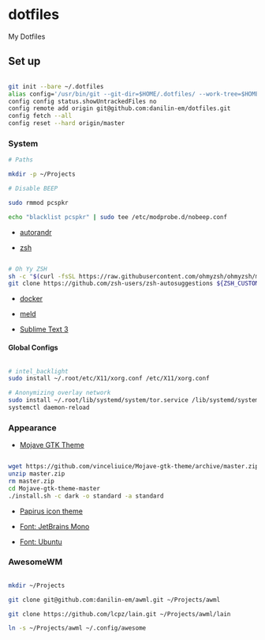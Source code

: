 # dotfiles
My Dotfiles

## Set up

```sh

git init --bare ~/.dotfiles
alias config='/usr/bin/git --git-dir=$HOME/.dotfiles/ --work-tree=$HOME'
config config status.showUntrackedFiles no
config remote add origin git@github.com:danilin-em/dotfiles.git
config fetch --all
config reset --hard origin/master

```

### System

```sh
# Paths

mkdir -p ~/Projects

# Disable BEEP

sudo rmmod pcspkr

echo "blacklist pcspkr" | sudo tee /etc/modprobe.d/nobeep.conf

```

- [autorandr](https://github.com/phillipberndt/autorandr)

- [zsh](https://github.com/ohmyzsh/ohmyzsh/wiki/Installing-ZSH)

```sh

# Oh Yy ZSH
sh -c "$(curl -fsSL https://raw.githubusercontent.com/ohmyzsh/ohmyzsh/master/tools/install.sh)"
git clone https://github.com/zsh-users/zsh-autosuggestions ${ZSH_CUSTOM:-~/.oh-my-zsh/custom}/plugins/zsh-autosuggestions

```

- [docker](https://docs.docker.com/engine/install/)

- [meld](https://meldmerge.org/)

- [Sublime Text 3](https://www.sublimetext.com/3)

#### Global Configs

```sh

# intel_backlight
sudo install ~/.root/etc/X11/xorg.conf /etc/X11/xorg.conf

# Anonymizing overlay network
sudo install ~/.root/lib/systemd/system/tor.service /lib/systemd/system/tor.service
systemctl daemon-reload

```

### Appearance

- [Mojave GTK Theme](https://github.com/vinceliuice/Mojave-gtk-theme)

```sh

wget https://github.com/vinceliuice/Mojave-gtk-theme/archive/master.zip
unzip master.zip
rm master.zip
cd Mojave-gtk-theme-master
./install.sh -c dark -o standard -a standard

```

- [Papirus icon theme](https://github.com/PapirusDevelopmentTeam/papirus-icon-theme)

- [Font: JetBrains Mono](https://www.jetbrains.com/lp/mono/#how-to-install)

- [Font: Ubuntu](https://design.ubuntu.com/font/)

### AwesomeWM

```sh

mkdir ~/Projects

git clone git@github.com:danilin-em/awml.git ~/Projects/awml

git clone https://github.com/lcpz/lain.git ~/Projects/awml/lain

ln -s ~/Projects/awml ~/.config/awesome

```
